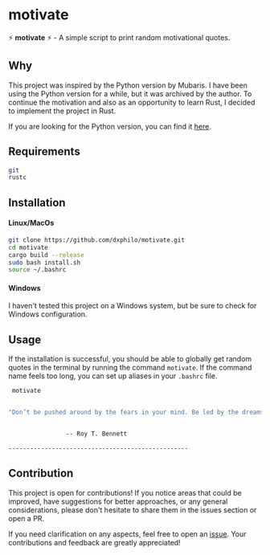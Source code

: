 # motivate

⚡ **motivate** ⚡ - A simple script to print random motivational quotes.

## Why

This project was inspired by the Python version by Mubaris. I have been using the Python version for a while, but it was archived by the author. To continue the motivation and also as an opportunity to learn Rust, I decided to implement the project in Rust.

If you are looking for the Python version, you can find it [here](https://github.com/mubaris/motivate/tree/master).


## Requirements

```bash
git
rustc
```

## Installation

#### Linux/MacOs

```bash
git clone https://github.com/dxphilo/motivate.git
cd motivate
cargo build --release
sudo bash install.sh
source ~/.bashrc
```

#### Windows

I haven't tested this project on a Windows system, but be sure to check for Windows configuration.

## Usage

If the installation is successful, you should be able to globally get random quotes in the terminal by running the command `motivate`. If the command name feels too long, you can set up aliases in your `.bashrc` file.

```bash
 motivate


"Don’t be pushed around by the fears in your mind. Be led by the dreams in your heart."


                -- Roy T. Bennett                 

--------------------------------------------------

```



## Contribution

This project is open for contributions! If you notice areas that could be improved, have suggestions for better approaches, or any general considerations, please don't hesitate to share them in the issues section or open a PR.

If you need clarification on any aspects, feel free to open an [issue](https://github.com/dxphilo/dotfiles/issues/new). Your contributions and feedback are greatly appreciated!
